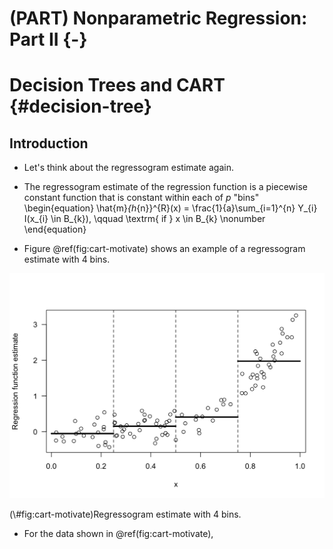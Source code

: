 # (PART) Nonparametric Regression: Part II {-} 

# Decision Trees and CART {#decision-tree}

## Introduction

* Let's think about the regressogram estimate again. 

* The regressogram estimate of the regression function is a piecewise constant function that is constant within each of $p$ "bins"
\begin{equation}
\hat{m}_{h_{n}}^{R}(x) = \frac{1}{a}\sum_{i=1}^{n} Y_{i} I(x_{i} \in B_{k}), \qquad \textrm{ if } x \in B_{k} \nonumber
\end{equation}

* Figure \@ref(fig:cart-motivate) shows an example of a regressogram estimate with 4 bins. 

<div class="figure">
<img src="13-cart_files/figure-html/cart-motivate-1.png" alt="Regressogram estimate with 4 bins." width="672" />
<p class="caption">(\#fig:cart-motivate)Regressogram estimate with 4 bins.</p>
</div>

* For the data shown in \@ref(fig:cart-motivate), 


